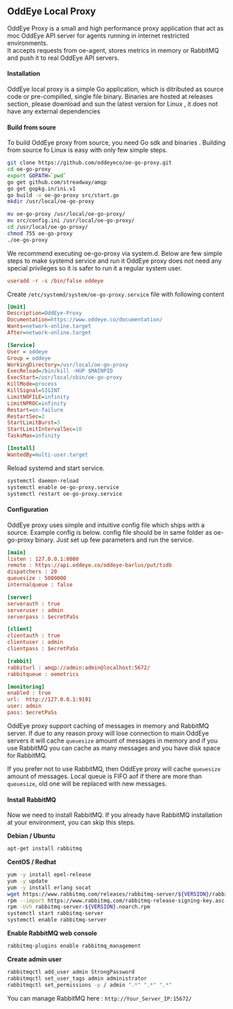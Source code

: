 **OddEye Local Proxy**
--------------

OddEye Proxy is a small and high performance proxy application that act as moc OddEye API server for agents running in internet restricted environments.  
It accepts requests from oe-agent, stores metrics in memory or RabbitMQ and push it to real OddEye API servers. 

#### **Installation**
OddEye local proxy is a simple Go application, which is ditributed as source code or pre-compilled, single file binary. 
Binaries are hosted at releases section, please download and sun the latest version for Linux , it does not have any external dependencies

#### **Build from soure**
To build OddEye proxy from source, you need Go sdk and binaries . Building from source fo Linux is  easy with only few simple steps. 

```bash
git clone https://github.com/oddeyeco/oe-go-proxy.git
cd oe-go-proxy 
export GOPATH=`pwd`
go get github.com/streadway/amqp
go get gopkg.in/ini.v1
go build -o oe-go-proxy src/start.go 
mkdir /usr/local/oe-go-proxy

mv oe-go-proxy /usr/local/oe-go-proxy/
mv src/config.ini /usr/local/oe-go-proxy/
cd /usr/local/oe-go-proxy/
chmod 755 oe-go-proxy
./oe-go-proxy
```

We recommend executing oe-go-proxy via system.d. Below are few simple steps to make systemd service and run it
OddEye proxy does not need any special privileges so it is safer to run it a regular system user. 
```ini
useradd -r -s /bin/false oddeye
```
Create `/etc/systemd/system/oe-go-proxy.service` file with following content


```ini
[Unit]
Description=OddEye-Proxy
Documentation=https://www.oddeye.co/documentation/
Wants=network-online.target
After=network-online.target

[Service]
User = oddeye
Group = oddeye
WorkingDirectory=/usr/local/oe-go-proxy
ExecReload=/bin/kill -HUP $MAINPID
ExecStart=/usr/local/sbin/oe-go-proxy
KillMode=process
KillSignal=SIGINT
LimitNOFILE=infinity
LimitNPROC=infinity
Restart=on-failure
RestartSec=2
StartLimitBurst=3
StartLimitIntervalSec=10
TasksMax=infinity

[Install]
WantedBy=multi-user.target
```

Reload systemd and start service. 

```bash
systemctl daemon-reload 
systemctl enable oe-go-proxy.service
systemctl restart oe-go-proxy.service
```

#### **Configuration**

OddEye proxy uses simple and intuitive config file which ships with a source. Example config is below. 
config file should be in same folder as oe-go-proxy binary. Just set up few parameters and run the service. 

```ini
[main]
listen : 127.0.0.1:8080
remote : https://api.oddeye.co/oddeye-barlus/put/tsdb
dispatchers : 20
queuesize : 5000000
internalqueue : false

[server]
serverauth : true
serveruser : admin
serverpass : $ecretPaSs

[client]
clientauth : true
clientuser : admin
clientpass : $ecretPaSs

[rabbit]
rabbiturl : amqp://admin:admin@localhost:5672/
rabbitqueue : oemetrics

[monitoring]
enabled : true
url:  http://127.0.0.1:9191
user: admin
pass: $ecretPaSs
```

OddEye proxy support caching of messages in memory and RabbitMQ server. 
If due to any reason proxy will lose connection to main OddEye servers it will cache `queuesize` 
amount of messages in memory and if you use RabbitMQ you can cache as many messages and you have disk space for RabbitMQ. 

If you prefer not to use RabbitMQ, then OddEye proxy will cache `queuesize` amount of messages. Local queue is FIFO aof if there are more than `queuesize`, 
old one will be replaced with new messages.   

#### **Install RabbitMQ**

Now we need to install RabbitMQ. If you already have RabbitMQ installation at your environment, you can skip this steps. 

**Debian / Ubuntu** 

```bash
apt-get install rabbitmq
```

**CentOS / Redhat** 
```bash
yum -y install epel-release
yum -y update
yum -y install erlang socat
wget https://www.rabbitmq.com/releases/rabbitmq-server/${VERSION}/rabbitmq-server-${VERSION}.noarch.rpm
rpm --import https://www.rabbitmq.com/rabbitmq-release-signing-key.asc
rpm -Uvh rabbitmq-server-${VERSION}.noarch.rpm
systemctl start rabbitmq-server
systemctl enable rabbitmq-server
```

**Enable RabbitMQ web console**

```bash
rabbitmq-plugins enable rabbitmq_management
```

**Create admin user** 

```bash
rabbitmqctl add_user admin StrongPassword
rabbitmqctl set_user_tags admin administrator
rabbitmqctl set_permissions -p / admin ".*" ".*" ".*"
```
You can manage RabbitMQ here : `http://Your_Server_IP:15672/`
